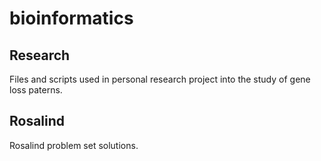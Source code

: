 # bioinformatics

## Research
Files and scripts used in personal research project into the study of gene loss paterns.

## Rosalind
Rosalind problem set solutions.
